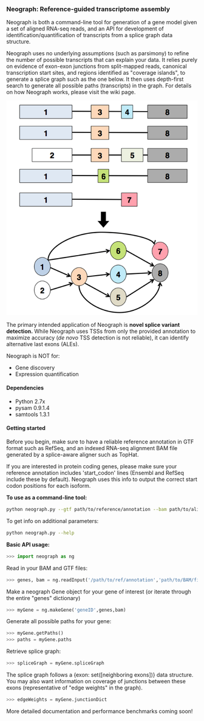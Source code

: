 ### Neograph: Reference-guided transcriptome assembly

Neograph is both a command-line tool for generation of a gene model given a set of aligned RNA-seq reads, and an API for development of identification/quantification of transcripts from a splice graph data structure.

Neograph uses no underlying assumptions (such as parsimony) to refine the number of possible transcripts that can explain your data. It relies purely on evidence of exon-exon junctions from split-mapped reads, canonical transcription start sites, and regions identified as "coverage islands", to generate a splice graph such as the one below. It then uses depth-first search to generate all possible paths (transcripts) in the graph. For details on how Neograph works, please visit the wiki page.

![Alt text](splicegraph.png?raw=true "Splice graph")

The primary intended application of Neograph is **novel splice variant detection.** While Neograph uses TSSs from only the provided annotation to maximize accuracy (*de novo* TSS detection is not reliable), it can identify alternative last exons (ALEs).

Neograph is NOT for:
* Gene discovery
* Expression quantification

#### Dependencies
* Python 2.7x
* pysam 0.9.1.4
* samtools 1.3.1

#### Getting started

Before you begin, make sure to have a reliable reference annotation in GTF format such as RefSeq, and an indexed RNA-seq alignment BAM file generated by a splice-aware aligner such as TopHat.

If you are interested in protein coding genes, please make sure your reference annotation includes 'start_codon' lines (Ensembl and RefSeq include these by default). Neograph uses this info to output the correct start codon positions for each isoform.

**To use as a command-line tool:**

```bash
python neograph.py --gtf path/to/reference/annotation --bam path/to/aligned/RNAseq/reads > [output.gtf]
```

To get info on additional parameters:

```bash
python neograph.py --help
```

**Basic API usage:**

```python
>>> import neograph as ng
```
Read in your BAM and GTF files:
```python
>>> genes, bam = ng.readInput('/path/to/ref/annotation','path/to/BAM/file')
```
Make a neograph Gene object for your gene of interest (or iterate through the entire "genes" dictionary)
```python
>>> myGene = ng.makeGene('geneID',genes,bam)
```
Generate all possible paths for your gene:
```python
>>> myGene.getPaths()
>>> paths = myGene.paths
```
Retrieve splice graph:
```python
>>> spliceGraph = myGene.spliceGraph
```
The splice graph follows a {exon: set([neighboring exons])} data structure. You may also want information on coverage of junctions between these exons (representative of "edge weights" in the graph).
```python
>>> edgeWeights = myGene.junctionDict
```
More detailed documentation and performance benchmarks coming soon!
